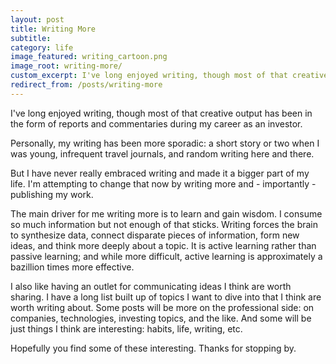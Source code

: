 ```yaml
---
layout: post
title: Writing More
subtitle: 
category: life
image_featured: writing_cartoon.png
image_root: writing-more/
custom_excerpt: I've long enjoyed writing, though most of that creative output has been in the form of reports and commentaries during my career as an investor. But I have never really embraced writing and made it a bigger part of my life. I'm attempting to change that now by writing more and - importantly - publishing my work.
redirect_from: /posts/writing-more
---
```


I've long enjoyed writing, though most of that creative output has been in the form of reports and commentaries during my career as an investor.

Personally, my writing has been more sporadic: a short story or two when I was young, infrequent travel journals, and random writing here and there.

But I have never really embraced writing and made it a bigger part of my life. I'm attempting to change that now by writing more and - importantly - publishing my work.

The main driver for me writing more is to learn and gain wisdom. I consume so much information but not enough of that sticks. Writing forces the brain to synthesize data, connect disparate pieces of information, form new ideas, and think more deeply about a topic. It is active learning rather than passive learning; and while more difficult, active learning is approximately a bazillion times more effective.

I also like having an outlet for communicating ideas I think are worth sharing. I have a long list built up of topics I want to dive into that I think are worth writing about. Some posts will be more on the professional side: on companies, technologies, investing topics, and the like. And some will be just things I think are interesting: habits, life, writing, etc.

Hopefully you find some of these interesting. Thanks for stopping by.
